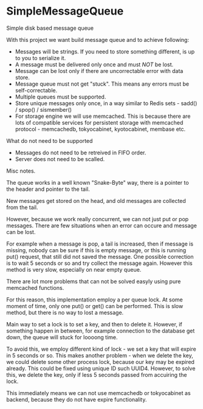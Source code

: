 SimpleMessageQueue
==================

Simple disk based message queue

With this project we want build message queue and to achieve following:

- Messages will be strings. If you need to store something different, is up to you to serialize it.
- A message must be delivered only once and must *NOT* be lost.
- Message can be lost only if there are uncorrectable error with data store.
- Message queue must not get "stuck". This means any errors must be self-correctable.
- Multiple queues must be supported.
- Store unique messages only once, in a way similar to Redis sets - sadd() / spop() / sismember()
- For storage engine we will use memcached. This is because there are lots of compatible services for persistent storage with memcached protocol - memcachedb, tokyocabinet, kyotocabinet, membase etc.

What do not need to be supported

- Messages do not need to be retreived in FIFO order.
- Server does not need to be scalled.

Misc notes.

The queue works in a well known "Snake-Byte" way, there is a pointer to the header and pointer to the tail.

New messages get stored on the head, and old messages are collected from the tail.

However, because we work really concurrent, we can not just put or pop messages. There are few situations when an error can occure and message can be lost.

For example when a message is pop, a tail is increased, then if message is missing, nobody can be sure if this is empty message, or this is running put() request, that still did not saved the message.
One possible correction is to wait 5 seconds or so and try collect the message again. However this method is very slow, especially on near empty queue.

There are lot more problems that can not be solved easyly using pure memcached functions.

For this reason, this implementation employ a per queue lock. At some moment of time, only one put() or get() can be performed. This is slow method, but there is no way to lost a message.

Main way to set a lock is to set a key, and then to delete it. However, if something happen in between, for example connection to the database get down,
the queue will stuck for loooong time.

To avoid this, we employ different kind of lock - we set a key that will expire in 5 seconds or so. 
This makes another problem - when we delete the key, we could delete some other process lock, because our key may be expired already.
This could be fixed using unique ID such UUID4. However, to solve this, we delete the key, only if less 5 seconds passed from accuiring the lock.

This immediately means we can not use memcachedb or tokyocabinet as backend, because they do not have expire functionality.







